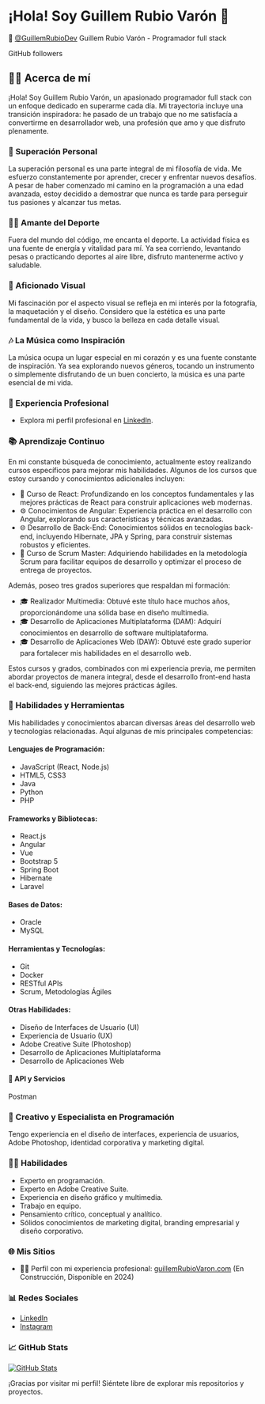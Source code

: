 # ¡Hola! Soy Guillem Rubio Varón 👋

🤖 [@GuillemRubioDev](https://github.com/GuillemRubioDev)
Guillem Rubio Varón - Programador full stack

GitHub followers 

## 👨‍💻 Acerca de mí

¡Hola! Soy Guillem Rubio Varón, un apasionado programador full stack con un enfoque dedicado en superarme cada día. Mi trayectoria incluye una transición inspiradora: he pasado de un trabajo que no me satisfacía a convertirme en desarrollador web, una profesión que amo y que disfruto plenamente.

### 🚀 Superación Personal

La superación personal es una parte integral de mi filosofía de vida. Me esfuerzo constantemente por aprender, crecer y enfrentar nuevos desafíos. A pesar de haber comenzado mi camino en la programación a una edad avanzada, estoy decidido a demostrar que nunca es tarde para perseguir tus pasiones y alcanzar tus metas.

### 🏋️‍♂️ Amante del Deporte

Fuera del mundo del código, me encanta el deporte. La actividad física es una fuente de energía y vitalidad para mí. Ya sea corriendo, levantando pesas o practicando deportes al aire libre, disfruto mantenerme activo y saludable.

### 📸 Aficionado Visual

Mi fascinación por el aspecto visual se refleja en mi interés por la fotografía, la maquetación y el diseño. Considero que la estética es una parte fundamental de la vida, y busco la belleza en cada detalle visual.

### 🎶 La Música como Inspiración

La música ocupa un lugar especial en mi corazón y es una fuente constante de inspiración. Ya sea explorando nuevos géneros, tocando un instrumento o simplemente disfrutando de un buen concierto, la música es una parte esencial de mi vida.


### 💼 Experiencia Profesional

- Explora mi perfil profesional en [LinkedIn](https://www.linkedin.com/in/guillemrubiovaron/).

### 📚 Aprendizaje Continuo

En mi constante búsqueda de conocimiento, actualmente estoy realizando cursos específicos para mejorar mis habilidades. Algunos de los cursos que estoy cursando y conocimientos adicionales incluyen:

- 🚀 Curso de React: Profundizando en los conceptos fundamentales y las mejores prácticas de React para construir aplicaciones web modernas.
- ⚙️ Conocimientos de Angular: Experiencia práctica en el desarrollo con Angular, explorando sus características y técnicas avanzadas.
- 🌐 Desarrollo de Back-End: Conocimientos sólidos en tecnologías back-end, incluyendo Hibernate, JPA y Spring, para construir sistemas robustos y eficientes.
- 🔄 Curso de Scrum Master: Adquiriendo habilidades en la metodología Scrum para facilitar equipos de desarrollo y optimizar el proceso de entrega de proyectos.

Además, poseo tres grados superiores que respaldan mi formación:

- 🎓 Realizador Multimedia: Obtuvé este título hace muchos años, proporcionándome una sólida base en diseño multimedia.
- 🎓 Desarrollo de Aplicaciones Multiplataforma (DAM): Adquirí conocimientos en desarrollo de software multiplataforma.
- 🎓 Desarrollo de Aplicaciones Web (DAW): Obtuvé este grado superior para fortalecer mis habilidades en el desarrollo web.

Estos cursos y grados, combinados con mi experiencia previa, me permiten abordar proyectos de manera integral, desde el desarrollo front-end hasta el back-end, siguiendo las mejores prácticas ágiles.

### 🚀 Habilidades y Herramientas

Mis habilidades y conocimientos abarcan diversas áreas del desarrollo web y tecnologías relacionadas. Aquí algunas de mis principales competencias:

#### Lenguajes de Programación:
- JavaScript (React, Node.js)
- HTML5, CSS3
- Java
- Python
- PHP

#### Frameworks y Bibliotecas:
- React.js
- Angular
- Vue
- Bootstrap 5
- Spring Boot
- Hibernate
- Laravel

#### Bases de Datos:
- Oracle
- MySQL

#### Herramientas y Tecnologías:
- Git
- Docker
- RESTful APIs
- Scrum, Metodologías Ágiles

#### Otras Habilidades:
- Diseño de Interfaces de Usuario (UI)
- Experiencia de Usuario (UX)
- Adobe Creative Suite (Photoshop)
- Desarrollo de Aplicaciones Multiplataforma
- Desarrollo de Aplicaciones Web

#### 🚀 API y Servicios

Postman

### 🎨 Creativo y Especialista en Programación

Tengo experiencia en el diseño de interfaces, experiencia de usuarios, Adobe Photoshop, identidad corporativa y marketing digital.

### 👨‍🚀 Habilidades

- Experto en programación.
- Experto en Adobe Creative Suite.
- Experiencia en diseño gráfico y multimedia.
- Trabajo en equipo.
- Pensamiento crítico, conceptual y analítico.
- Sólidos conocimientos de marketing digital, branding empresarial y diseño corporativo.

### 🌐 Mis Sitios

- 🥷🏻 Perfil con mi experiencia profesional: [guillemRubioVaron.com](https://guillemRubioVaron.com/) (En Construcción, Disponible en 2024)

### 📊 Redes Sociales

- [LinkedIn](https://www.linkedin.com/in/guillemrubiovaron/)
- [Instagram](https://www.instagram.com/guillemrubiovaron)


### 📈 GitHub Stats

[![GitHub Stats](#)](#)

¡Gracias por visitar mi perfil! Siéntete libre de explorar mis repositorios y proyectos.
